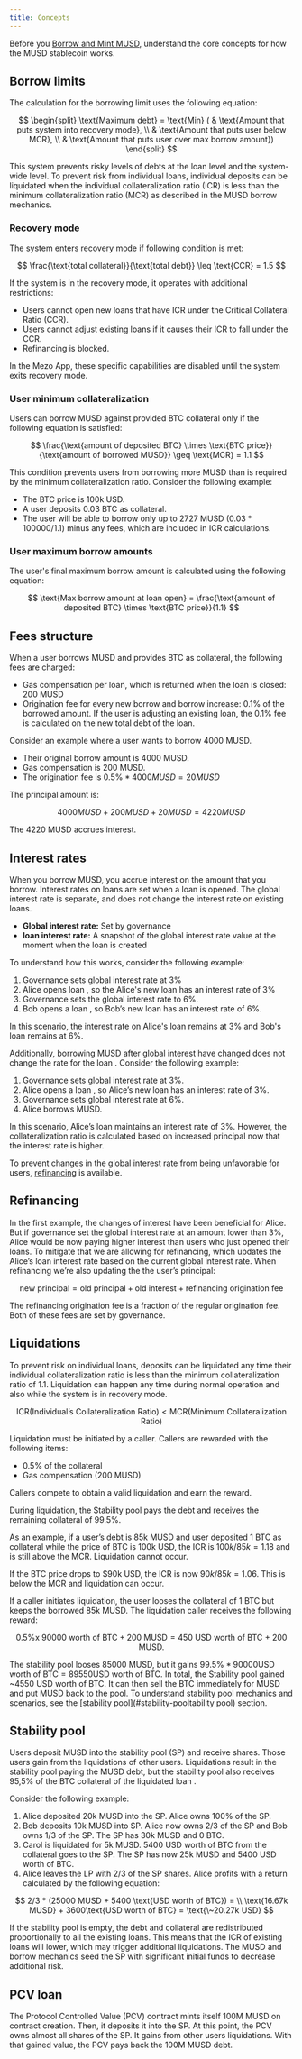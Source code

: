 ```yaml
---
title: Concepts
---
```


Before you [Borrow and Mint MUSD](./mint-musd.md), understand the core concepts for how the MUSD stablecoin works.

## Borrow limits

The calculation for the borrowing limit uses the following equation:

$$
\begin{split} \text{Maximum debt} = \text{Min} ( & \text{Amount that puts system into recovery mode}, \\ &  \text{Amount that puts user below MCR}, \\ & \text{Amount that puts user over max borrow amount}) \end{split}
$$

This system prevents risky levels of debts at the loan level and the system-wide level. To prevent risk from individual loans, individual deposits can be liquidated when the individual collateralization ratio (ICR) is less than the minimum collateralization ratio (MCR) as described in the MUSD borrow mechanics.

### Recovery mode

The system enters recovery mode if following condition is met:

$$
\frac{\text{total collateral}}{\text{total debt}} \leq \text{CCR} = 1.5
$$

If the system is in the recovery mode, it operates with additional restrictions:

* Users cannot open new loans that have ICR under the Critical Collateral Ratio (CCR).
* Users cannot adjust existing loans if it causes their ICR to fall under the CCR.
* Refinancing is blocked.

In the Mezo App, these specific capabilities are disabled until the system exits recovery mode.

### User minimum collateralization

Users can borrow MUSD against provided BTC collateral only if the following equation is satisfied:

$$
\frac{\text{amount of deposited BTC} \times \text{BTC price}}{\text{amount of borrowed MUSD}} \geq \text{MCR} = 1.1
$$

This condition prevents users from borrowing more MUSD than is required by the minimum collateralization ratio. Consider the following example:

- The BTC price is 100k USD.
- A user deposits 0.03 BTC as collateral.
- The user will be able to borrow only up to 2727 MUSD ($0.03 * 100000 / 1.1$) minus any fees, which are included in ICR calculations.

### User maximum borrow amounts

The user's final maximum borrow amount is calculated using the following equation:

$$
\text{Max borrow amount at loan open} = \frac{\text{amount of deposited BTC} \times \text{BTC price}}{1.1} 
$$

## Fees structure

When a user borrows MUSD and provides BTC as collateral, the following fees are charged:

* Gas compensation per loan, which is returned when the loan is closed: 200 MUSD
* Origination fee for every new borrow and borrow increase: 0.1% of the borrowed amount. If the user is adjusting an existing loan, the 0.1% fee is calculated on the new total debt of the loan.

Consider an example where a user wants to borrow 4000 MUSD.

- Their original borrow amount is 4000 MUSD.
- Gas compensation is 200 MUSD.
- The origination fee is $0.5\% * 4000 MUSD =20 MUSD$

The principal amount is:

$$
4000 MUSD + 200 MUSD + 20 MUSD = 4220 MUSD
$$

The 4220 MUSD accrues interest.

## Interest rates

When you borrow MUSD, you accrue interest on the amount that you borrow. Interest rates on loans are set when a loan is opened. The global interest rate is separate, and does not change the interest rate on existing loans.

- **Global interest rate:** Set by governance
- **loan interest rate:** A snapshot of the global interest rate value at the moment when the loan is created

To understand how this works, consider the following example:

1. Governance sets global interest rate at 3%
1. Alice opens loan , so the Alice's new loan has an interest rate of 3%
1. Governance sets the global interest rate to 6%.
1. Bob opens a loan , so Bob’s new loan has an interest rate of 6%.

In this scenario, the interest rate on Alice's loan remains at 3% and Bob's loan remains at 6%.

Additionally, borrowing MUSD after global interest have changed does not change the rate for the loan . Consider the following example:

1. Governance sets global interest rate at 3%.
1. Alice opens a loan , so Alice’s new loan has an interest rate of 3%.
1. Governance sets global interest rate at 6%.
1. Alice borrows MUSD.

In this scenario, Alice’s loan maintains an interest rate of 3%. However, the collateralization ratio is calculated based on increased principal now that the interest rate is higher.

To prevent changes in the global interest rate from being unfavorable for users, [refinancing](#refinancing) is available.

## Refinancing

In the first example, the changes of interest have been beneficial for Alice. But if governance set the global interest rate at an amount lower than 3%, Alice would be now paying higher interest than users who just opened their loans. To mitigate that we are allowing for refinancing, which updates the Alice’s loan interest rate based on the current global interest rate. When refinancing we’re also updating the the user’s principal:

$$
\text{new principal} = \text{old principal} + \text{old interest} + \text{refinancing origination fee}
$$

The refinancing origination fee is a fraction of the regular origination fee. Both of these fees are set by governance.

## Liquidations

To prevent risk on individual loans, deposits can be liquidated any time their individual collateralization ratio is less than the minimum collateralization ratio of 1.1. Liquidation can happen any time during normal operation and also while the system is in recovery mode.

$$
\text{ICR} (\text{Individual's Collateralization Ratio}) < \text{MCR} (\text{Minimum Collateralization Ratio})
$$

Liquidation must be initiated by a caller. Callers are rewarded with the following items:

- 0.5% of the collateral
- Gas compensation (200 MUSD)

Callers compete to obtain a valid liquidation and earn the reward.

During liquidation, the Stability pool pays the debt and receives the remaining collateral of 99.5%.

As an example, if a user’s debt is 85k MUSD and user deposited 1 BTC as collateral while the price of BTC is 100k USD, the ICR is $100k / 85k = 1.18$ and is still above the MCR. Liquidation cannot occur.

If the BTC price drops to \$90k USD, the ICR is now $90k / 85k = 1.06$. This is below the MCR and liquidation can occur.

If a caller initiates liquidation, the user looses the collateral of 1 BTC but keeps the borrowed 85k MUSD. The liquidation caller receives the following reward:

$$
\text{0.5\% x 90000 worth of BTC} + \text{200 MUSD} = \text{450 USD worth of BTC + 200 MUSD}. 
$$

The stability pool looses 85000 MUSD, but it gains $99.5\% * 90000 \text{USD worth of BTC} = 89550 \text{USD worth of BTC}$. In total, the Stability pool gained ~4550 USD worth of BTC. It can then sell the BTC immediately for MUSD and put MUSD back to the pool. To understand stability pool mechanics and scenarios, see the [stability pool](#stability-pooltability pool) section.

## Stability pool

Users deposit MUSD into the stability pool (SP) and receive shares. Those users gain from the liquidations of other users. Liquidations result in the stability pool paying the MUSD debt, but the stability pool also receives 95,5% of the BTC collateral of the liquidated loan .

Consider the following example:

1. Alice deposited 20k MUSD into the SP. Alice owns 100% of the SP.
1. Bob deposits 10k MUSD into SP. Alice now owns 2/3 of the SP and Bob owns 1/3 of the SP. The SP has 30k MUSD and 0 BTC.
1. Carol is liquidated for 5k MUSD. 5400 USD worth of BTC from the collateral goes to the SP. The SP has now 25k MUSD and 5400 USD worth of BTC.
1. Alice leaves the LP with 2/3 of the SP shares. Alice profits with a return calculated by the following equation:

$$
2/3 * (25000 MUSD + 5400 \text{USD worth of BTC}) = \\
\text{16.67k MUSD} + 3600\text{USD worth of BTC} = \text{\~20.27k USD}
$$

If the stability pool is empty, the debt and collateral are redistributed proportionally to all the existing loans. This means that the ICR of existing loans will lower, which may trigger additional liquidations. The MUSD and borrow mechanics seed the SP with significant initial funds to decrease additional risk.

## PCV loan

The Protocol Controlled Value (PCV) contract mints itself 100M MUSD on contract creation. Then, it deposits it into the SP. At this point, the PCV owns almost all shares of the SP. It gains from other users liquidations. With that gained value, the PCV pays back the 100M MUSD debt.